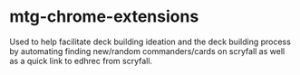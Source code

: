# mtg-chrome-extensions
Used to help facilitate deck building ideation and the deck building process by automating finding new/random commanders/cards on scryfall as well as a quick link to edhrec from scryfall.
